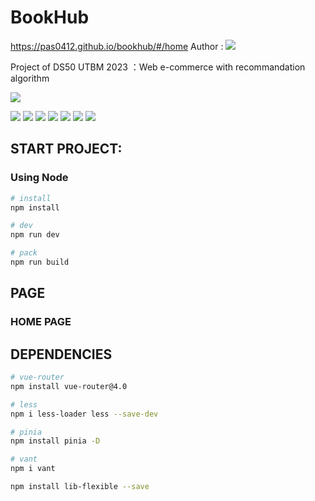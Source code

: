 # BookHub 
https://pas0412.github.io/bookhub/#/home
Author : [![](https://img.shields.io/badge/@Pas0412-grey)](https://github.com/Pas0412)

Project of DS50 UTBM 2023 ：Web e-commerce with recommandation algorithm

![](https://img.shields.io/badge/IDE-VSCODE-007ACC?style=flat&logo=visual-studio-code)

![](https://img.shields.io/badge/Node.js-v9.5.0-CB3837?style=for-the-badge&logo=npm)
![](https://img.shields.io/badge/Npm-v18.15.0-339933?style=for-the-badge&logo=node.js)
![](https://img.shields.io/badge/Vue-v3.2.47-4fc08d?style=for-the-badge&logo=vue.js)
![](https://img.shields.io/badge/Vite-v4.2.0-646CFF?style=for-the-badge&logo=vite)
![](https://img.shields.io/badge/Pinia-v2.0.33-yellow?style=for-the-badge&logo=pinia)
![](https://img.shields.io/badge/Vant-v4.1.0-lightblue?style=for-the-badge&logo=vant)
![](https://img.shields.io/badge/Less-v4.1.3-1D365D?style=for-the-badge&logo=less)

## START PROJECT:

### Using Node
``` bash
# install
npm install

# dev
npm run dev

# pack
npm run build
```

## PAGE

###  HOME PAGE

## DEPENDENCIES
``` bash
# vue-router
npm install vue-router@4.0 

# less
npm i less-loader less --save-dev

# pinia
npm install pinia -D

# vant
npm i vant

npm install lib-flexible --save
```
